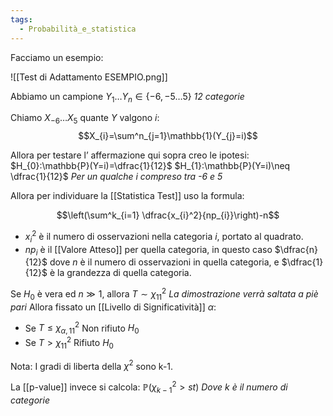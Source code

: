 ```yaml
---
tags:
  - Probabilità_e_statistica
---
```

Facciamo un esempio:

![[Test di Adattamento ESEMPIO.png]]

Abbiamo un campione $Y_{1}\dots Y_{n}\in\{-6,-5\dots5\}$ *12 categorie*

Chiamo $X_{-6}\dots X_{5}$ quante $Y$ valgono $i$:
$$X_{i}=\sum^n_{j=1}\mathbb{1}(Y_{j}=i)$$

Allora per testare l’ affermazione qui sopra creo le ipotesi:
$H_{0}:\mathbb{P}(Y=i)=\dfrac{1}{12}$
$H_{1}:\mathbb{P}(Y=i)\neq \dfrac{1}{12}$
*Per un qualche $i$ compreso tra -6 e 5*

Allora per individuare la [[Statistica Test]] uso la formula:

$$\left(\sum^k_{i=1} \dfrac{x_{i}^2}{np_{i}}\right)-n$$
- $x^2_{i}$ è il numero di osservazioni nella categoria $i$, portato al quadrato.
- $np_{i}$ è il [[Valore Atteso]] per quella categoria, in questo caso $\dfrac{n}{12}$ dove $n$ è il numero di osservazioni in quella categoria, e $\dfrac{1}{12}$ è la grandezza di quella categoria.


Se $H_{0}$ è vera ed $n\gg 1$, allora $T\sim \chi^2_{11}$ *La dimostrazione verrà saltata a piè pari*
Allora fissato un [[Livello di Significatività]] $\alpha$:
- Se $T\leq \chi^2_{\alpha,11}$ Non rifiuto $H_{0}$
- Se $T>\chi^2_{11}$ Rifiuto $H_{0}$

Nota: I gradi di liberta della $\chi^2$ sono k-1.

La [[p-value]] invece si calcola:
$\mathbb{P}(\chi^2_{k-1}>st)$ *Dove k è il numero di categorie*
